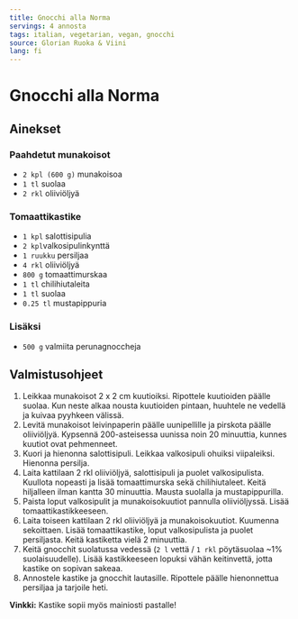 ```yaml
---
title: Gnocchi alla Norma
servings: 4 annosta
tags: italian, vegetarian, vegan, gnocchi
source: Glorian Ruoka & Viini
lang: fi
---
```


# Gnocchi alla Norma

## Ainekset

### Paahdetut munakoisot

- `2 kpl (600 g)` munakoisoa
- `1 tl` suolaa
- `2 rkl` oliiviöljyä

### Tomaattikastike

- `1 kpl` salottisipulia
- `2 kpl`valkosipulinkynttä
- `1 ruukku` persiljaa
- `4 rkl` oliiviöljyä
- `800 g` tomaattimurskaa
- `1 tl` chilihiutaleita
- `1 tl` suolaa
- `0.25 tl` mustapippuria

### Lisäksi

- `500 g` valmiita perunagnoccheja

## Valmistusohjeet

1. Leikkaa munakoisot 2 x 2 cm kuutioiksi. Ripottele kuutioiden päälle suolaa. Kun neste alkaa nousta kuutioiden pintaan, huuhtele ne vedellä ja kuivaa pyyhkeen välissä.
2. Levitä munakoisot leivinpaperin päälle uunipellille ja pirskota päälle oliiviöljyä. Kypsennä 200-asteisessa uunissa noin 20 minuuttia, kunnes kuutiot ovat pehmenneet.
3. Kuori ja hienonna salottisipuli. Leikkaa valkosipuli ohuiksi viipaleiksi. Hienonna persilja.
4. Laita kattilaan 2 rkl oliiviöljyä, salottisipuli ja puolet valkosipulista. Kuullota nopeasti ja lisää tomaattimurska sekä chilihiutaleet. Keitä hiljalleen ilman kantta 30 minuuttia. Mausta suolalla ja mustapippurilla.
5. Paista loput valkosipulit ja munakoisokuutiot pannulla oliiviöljyssä. Lisää tomaattikastikkeeseen.
6. Laita toiseen kattilaan 2 rkl oliiviöljyä ja munakoisokuutiot. Kuumenna sekoittaen. Lisää tomaattikastike, loput valkosipulista ja puolet persiljasta. Keitä kastiketta vielä 2 minuuttia.
7. Keitä gnocchit suolatussa vedessä (`2 l` vettä / `1 rkl` pöytäsuolaa ~1% suolaisuudelle). Lisää kastikkeeseen lopuksi vähän keitinvettä, jotta kastike on sopivan sakeaa.
8. Annostele kastike ja gnocchit lautasille. Ripottele päälle hienonnettua persiljaa ja tarjoile heti.

**Vinkki:** Kastike sopii myös mainiosti pastalle!
